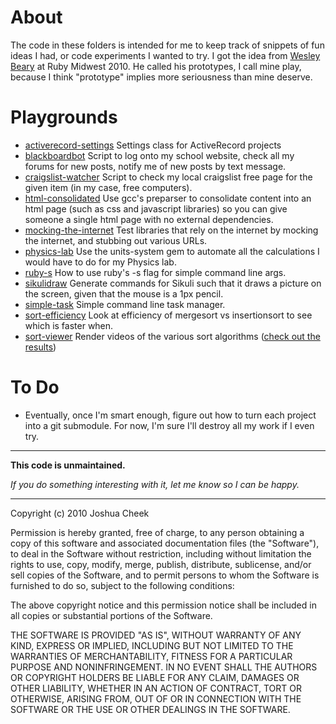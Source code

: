 About
=====

The code in these folders is intended for me to keep track of snippets of fun ideas I had, or code experiments I wanted to try. I got the idea from [Wesley Beary](http://github.com/geemus) at Ruby Midwest 2010. He called his prototypes, I call mine play, because I think "prototype" implies more seriousness than mine deserve.

Playgrounds
===========

* [activerecord-settings](http://github.com/JoshCheek/Play/tree/master/activerecord-settings/) Settings class for ActiveRecord projects
* [blackboardbot](http://github.com/JoshCheek/Play/tree/master/blackboardbot/) Script to log onto my school website, check all my forums for new posts, notify me of new posts by text message.
* [craigslist-watcher](http://github.com/JoshCheek/Play/tree/master/craigslist-watcher/) Script to check my local craigslist free page for the given item (in my case, free computers).
* [html-consolidated](http://github.com/JoshCheek/Play/tree/master/html-consolidated/) Use gcc's preparser to consolidate content into an html page (such as css and javascript libraries) so you can give someone a single html page with no external dependencies.
* [mocking-the-internet](http://github.com/JoshCheek/Play/tree/master/mocking-the-internet/) Test libraries that rely on the internet by mocking the internet, and stubbing out various URLs.
* [physics-lab](http://github.com/JoshCheek/Play/tree/master/physics-lab/) Use the units-system gem to automate all the calculations I would have to do for my Physics lab.
* [ruby-s](http://github.com/JoshCheek/Play/tree/master/ruby-s/) How to use ruby's -s flag for simple command line args.
* [sikulidraw](http://github.com/JoshCheek/Play/tree/master/sikulidraw/) Generate commands for Sikuli such that it draws a picture on the screen, given that the mouse is a 1px pencil.
* [simple-task](http://github.com/JoshCheek/Play/tree/master/simple-task/) Simple command line task manager.
* [sort-efficiency](http://github.com/JoshCheek/Play/tree/master/sort-efficiency/) Look at efficiency of mergesort vs insertionsort to see which is faster when.
* [sort-viewer](http://github.com/JoshCheek/Play/tree/master/sort-viewer/) Render videos of the various sort algorithms ([check out the results](http://vimeo.com/channels/sortalgorithms))

To Do
=====

* Eventually, once I'm smart enough, figure out how to turn each project into a git submodule. For now, I'm sure I'll destroy all my work if I even try.

---------------------------------------

**This code is unmaintained.** 

_If you do something interesting with it, let me know so I can be happy._

---------------------------------------

Copyright (c) 2010 Joshua Cheek

 Permission is hereby granted, free of charge, to any person obtaining a copy
 of this software and associated documentation files (the "Software"), to deal
 in the Software without restriction, including without limitation the rights
 to use, copy, modify, merge, publish, distribute, sublicense, and/or sell
 copies of the Software, and to permit persons to whom the Software is
 furnished to do so, subject to the following conditions:

 The above copyright notice and this permission notice shall be included in
 all copies or substantial portions of the Software.

 THE SOFTWARE IS PROVIDED "AS IS", WITHOUT WARRANTY OF ANY KIND, EXPRESS OR
 IMPLIED, INCLUDING BUT NOT LIMITED TO THE WARRANTIES OF MERCHANTABILITY,
 FITNESS FOR A PARTICULAR PURPOSE AND NONINFRINGEMENT. IN NO EVENT SHALL THE
 AUTHORS OR COPYRIGHT HOLDERS BE LIABLE FOR ANY CLAIM, DAMAGES OR OTHER
 LIABILITY, WHETHER IN AN ACTION OF CONTRACT, TORT OR OTHERWISE, ARISING FROM,
 OUT OF OR IN CONNECTION WITH THE SOFTWARE OR THE USE OR OTHER DEALINGS IN
 THE SOFTWARE.
